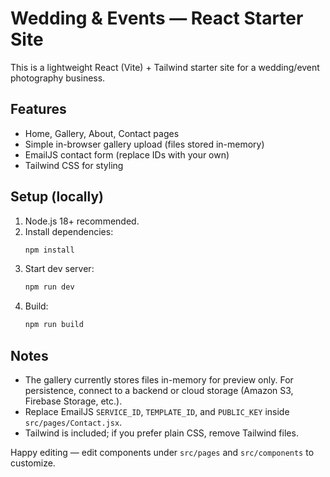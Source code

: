 # Wedding & Events — React Starter Site

This is a lightweight React (Vite) + Tailwind starter site for a wedding/event photography business.

## Features
- Home, Gallery, About, Contact pages
- Simple in-browser gallery upload (files stored in-memory)
- EmailJS contact form (replace IDs with your own)
- Tailwind CSS for styling

## Setup (locally)
1. Node.js 18+ recommended.
2. Install dependencies:
   ```bash
   npm install
   ```
3. Start dev server:
   ```bash
   npm run dev
   ```
4. Build:
   ```bash
   npm run build
   ```

## Notes
- The gallery currently stores files in-memory for preview only. For persistence, connect to a backend or cloud storage (Amazon S3, Firebase Storage, etc.).
- Replace EmailJS `SERVICE_ID`, `TEMPLATE_ID`, and `PUBLIC_KEY` inside `src/pages/Contact.jsx`.
- Tailwind is included; if you prefer plain CSS, remove Tailwind files.

Happy editing — edit components under `src/pages` and `src/components` to customize.

